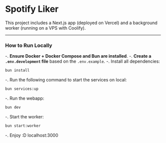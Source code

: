 # Spotify Liker

This project includes a Next.js app (deployed on Vercel) and a background worker (running on a VPS with Coolify).

---

### How to Run Locally

-. **Ensure Docker + Docker Compose and Bun are installed**.
-. **Create a `.env.development` file** based on the `.env.example`.
-. Install all dependencies:
   ```bash
   bun install
   ```
-. Run the following command to start the services on local:
   ```bash
   bun services:up
   ```
-. Run the webapp:
   ```bash
   bun dev
   ```
-. Start the worker:
   ```bash
   bun start:worker
   ```
-. Enjoy :D localhost:3000